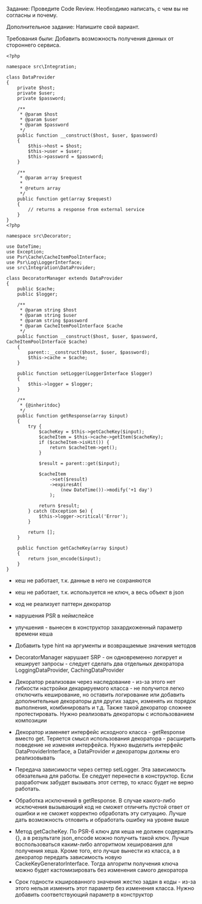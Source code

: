Задание: Проведите Code Review. Необходимо написать, с чем вы не согласны и почему.

Дополнительное задание: Напишите свой вариант.

Требования были: Добавить возможность получения данных от стороннего сервиса.

```
<?php

namespace src\Integration;

class DataProvider
{
    private $host;
    private $user;
    private $password;

    /**
     * @param $host
     * @param $user
     * @param $password
     */
    public function __construct($host, $user, $password)
    {
        $this->host = $host;
        $this->user = $user;
        $this->password = $password;
    }

    /**
     * @param array $request
     *
     * @return array
     */
    public function get(array $request)
    {
        // returns a response from external service
    }
}
<?php

namespace src\Decorator;

use DateTime;
use Exception;
use Psr\Cache\CacheItemPoolInterface;
use Psr\Log\LoggerInterface;
use src\Integration\DataProvider;

class DecoratorManager extends DataProvider
{
    public $cache;
    public $logger;

    /**
     * @param string $host
     * @param string $user
     * @param string $password
     * @param CacheItemPoolInterface $cache
     */
    public function __construct($host, $user, $password, CacheItemPoolInterface $cache)
    {
        parent::__construct($host, $user, $password);
        $this->cache = $cache;
    }

    public function setLogger(LoggerInterface $logger)
    {
        $this->logger = $logger;
    }

    /**
     * {@inheritdoc}
     */
    public function getResponse(array $input)
    {
        try {
            $cacheKey = $this->getCacheKey($input);
            $cacheItem = $this->cache->getItem($cacheKey);
            if ($cacheItem->isHit()) {
                return $cacheItem->get();
            }

            $result = parent::get($input);

            $cacheItem
                ->set($result)
                ->expiresAt(
                    (new DateTime())->modify('+1 day')
                );

            return $result;
        } catch (Exception $e) {
            $this->logger->critical('Error');
        }

        return [];
    }

    public function getCacheKey(array $input)
    {
        return json_encode($input);
    }
}
```


* кеш не работает, т.к. данные в него не сохраняются
* кеш не работает, т.к. используется не ключ, а весь объект в json

* код не реализует паттерн декоратор
* нарушения PSR в неймспейсе

* улучшения - вынесен в конструктор захардкоженный параметр времени кеша


* Добавить type hint на аргументы и возвращаемые значения методов
* DecoratorManager нарушает SRP - он одновременно логирует и кеширует запросы - следует сделать два отдельных декоратора LoggingDataProvider, CachingDataProvider
* Декоратор реализован через наследование - из-за этого нет гибкости настройки декарируемого класса - не получится легко отключить кеширование, но оставить логирование или добавить дополнительные декораторы для других задач, изменять их порядок выполнения, комбинировать и т.д. Также такой декоратор сложнее протестировать. Нужно реализовать декораторы с использованием композиции
* Декоратор изменяет интерфейс исходного класса - getResponse вместо get. Теряется смысл использования декоратора - расширить поведение не изменяя интерфейса. Нужно выделить интерфейс DataProviderInterface, а DataProvider и декораторы должны его реализовывать
* Передача зависимости через сеттер setLogger. Эта зависимость обязательна для работы. Ее следует перенести в конструктор. Если разработчик забудет вызывать этот сеттер, то класс будет не верно работать.
* Обработка исключений в getResponse. В случае какого-либо исключения вызывающий код не сможет отличить пустой ответ от ошибки и не сможет корректно обработать эту ситуацию. Лучше дать возможность отловить и обработать ошибку на уровне выше
* Метод getCacheKey. По PSR-6 ключ для кеша не должен содержать {}, а в результате json_encode можно получить такой ключ. Лучше воспользоваться каким-либо алгоритмом хеширования для получения хеша. Кроме того, его лучше вынести из класса, а в декоратор передать зависимость новую CackeKeyGeneratorInterface. Тогда алгоритм получения ключа можно будет кастомизировать без изменения самого декоратора
* Срок годности кэшированного значения жестко задан в коды - из-за этого нельзя изменить этот параметр без изменения класса. Нужно добавить соответствующий параметр в конструктор

